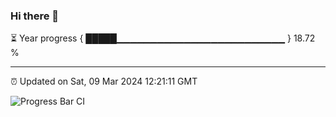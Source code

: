 ### Hi there 👋

⏳ Year progress { █████▁▁▁▁▁▁▁▁▁▁▁▁▁▁▁▁▁▁▁▁▁▁▁▁▁ } 18.72 %

---

⏰ Updated on Sat, 09 Mar 2024 12:21:11 GMT

![Progress Bar CI](https://github.com/liununu/liununu/workflows/Progress%20Bar%20CI/badge.svg)
